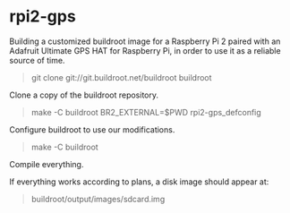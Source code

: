 # rpi2-gps

Building a customized buildroot image for a Raspberry Pi 2 paired with
an Adafruit Ultimate GPS HAT for Raspberry Pi, in order to use it as a
reliable source of time.

> git clone git://git.buildroot.net/buildroot buildroot

Clone a copy of the buildroot repository.

> make -C buildroot BR2_EXTERNAL=$PWD rpi2-gps_defconfig

Configure buildroot to use our modifications.

> make -C buildroot

Compile everything.

If everything works according to plans, a disk image should appear at:

> buildroot/output/images/sdcard.img
